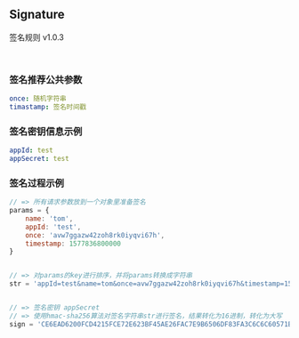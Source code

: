 Signature
---
签名规则 v1.0.3

<br />

### 签名推荐公共参数

```yaml
once: 随机字符串
timastamp: 签名时间戳
```

### 签名密钥信息示例
```yaml
appId: test
appSecret: test
```

### 签名过程示例
```js
// => 所有请求参数放到一个对象里准备签名
params = {
    name: 'tom',
    appId: 'test',
    once: 'avw7ggazw42zoh8rk0iyqvi67h',
    timestamp: 1577836800000
}


// => 对params的key进行排序，并将params转换成字符串
str = 'appId=test&name=tom&once=avw7ggazw42zoh8rk0iyqvi67h&timestamp=1577836800000'


// => 签名密钥 appSecret
// => 使用hmac-sha256算法对签名字符串str进行签名，结果转化为16进制，转化为大写
sign = 'CE6EAD6200FCD4215FCE72E623BF45AE26FAC7E9B6506DF83FA3C6C6C60571BD'
```
